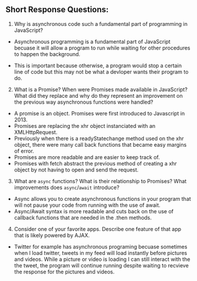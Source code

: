 ## Short Response Questions:

1. Why is asynchronous code such a fundamental part of programming in JavaScript?
- Asynchronous programming is a fundamental part of JavaScript becuase it will allow a program to run while waiting for other procedures to happen the background. 

- This is important because otherwise, a program would stop a certain line of code but this may not be what a devloper wants their program to do. 

2. What is a Promise? When were Promises made available in JavaScript? What did they replace and why do they represent an improvement on the previous way asynchronous functions were handled?
- A promise is an object. Promises were first introduced to Javascript in 2013. 
- Promises are replacing the xhr object instanciated with an XMLHttpRequest. 
- Previously when there is a readyStatechange method used on the 
xhr object, there were many call back functions that became easy margins of error. 
- Promises are more readable and are easier to keep track of.
- Promises with fetch abstract the previous method of creating a xhr object by not having to open and send the request.

3. What are `async` functions? What is their relationship to Promises? What improvements does `async`/`await` introduce?
- Async allows you to create asynchronous functions in your program that will not pause your code from running with the use of await. 
- Async/Await syntax is more readable and cuts back on the use of callback functions that are needed in the .then methods.

4. Consider one of your favorite apps. Describe one feature of that app that is likely powered by AJAX.
- Twitter for example has asynchronous programing becuase sometimes when I load twitter, tweets in my feed will load instantly before pictures and videos. While a picture or video is loading I can still interact with the the tweet, the program will continue running despite waiting to recvieve the response for the pictures and videos. 
